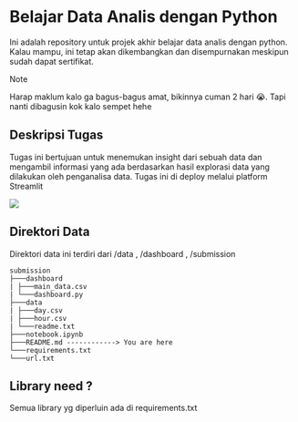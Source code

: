 # Belajar Data Analis dengan Python
Ini adalah repository untuk projek akhir belajar data analis dengan python. Kalau mampu, ini tetap akan dikembangkan dan disempurnakan meskipun sudah dapat sertifikat.

> [!NOTE]
> Harap maklum kalo ga bagus-bagus amat, bikinnya cuman 2 hari 😭. Tapi nanti dibagusin kok kalo sempet hehe


##  Deskripsi Tugas
Tugas ini bertujuan untuk menemukan insight dari sebuah data dan mengambil informasi yang ada berdasarkan hasil explorasi data yang dilakukan oleh penganalisa data. Tugas ini di deploy melalui platform Streamlit

<img src="https://media.dev.to/cdn-cgi/image/width=1000,height=420,fit=cover,gravity=auto,format=auto/https%3A%2F%2Fdev-to-uploads.s3.amazonaws.com%2Fuploads%2Farticles%2Fqo23tbzej4ll5mdkrwnd.jpg">

## Direktori Data
Direktori data ini terdiri dari /data , /dashboard , /submission
```
submission
├───dashboard
| ├───main_data.csv
| └───dashboard.py
├───data
| ├───day.csv
| ├───hour.csv
| └───readme.txt
├───notebook.ipynb
├───README.md ------------> You are here
└───requirements.txt
└───url.txt
```

## Library need ?
Semua library yg diperluin ada di requirements.txt
